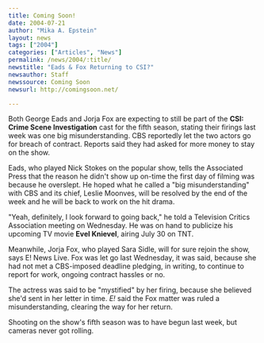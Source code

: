 ```yaml
---
title: Coming Soon!
date: 2004-07-21
author: "Mika A. Epstein"
layout: news
tags: ["2004"]
categories: ["Articles", "News"]
permalink: /news/2004/:title/
newstitle: "Eads & Fox Returning to CSI?"
newsauthor: Staff
newssource: Coming Soon
newsurl: http://comingsoon.net/

---
```


Both George Eads and Jorja Fox are expecting to still be part of the **CSI: Crime Scene Investigation** cast for the fifth season, stating their firings last week was one big misunderstanding. CBS reportedly let the two actors go for breach of contract. Reports said they had asked for more money to stay on the show.

Eads, who played Nick Stokes on the popular show, tells the Associated Press that the reason he didn't show up on-time the first day of filming was because he overslept. He hoped what he called a "big misunderstanding" with CBS and its chief, Leslie Moonves, will be resolved by the end of the week and he will be back to work on the hit drama.

"Yeah, definitely, I look forward to going back," he told a Television Critics Association meeting on Wednesday. He was on hand to publicize his upcoming TV movie **Evel Knievel**, airing July 30 on TNT.

Meanwhile, Jorja Fox, who played Sara Sidle, will for sure rejoin the show, says E! News Live. Fox was let go last Wednesday, it was said, because she had not met a CBS-imposed deadline pledging, in writing, to continue to report for work, ongoing contract hassles or no.

The actress was said to be "mystified" by her firing, because she believed she'd sent in her letter in time. *E!* said the Fox matter was ruled a misunderstanding, clearing the way for her return.

Shooting on the show's fifth season was to have begun last week, but cameras never got rolling.

